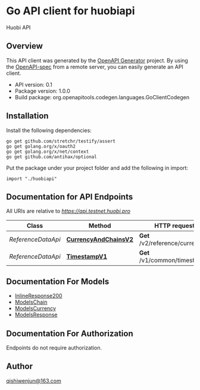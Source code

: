 # Go API client for huobiapi

Huobi API

## Overview
This API client was generated by the [OpenAPI Generator](https://openapi-generator.tech) project.  By using the [OpenAPI-spec](https://www.openapis.org/) from a remote server, you can easily generate an API client.

- API version: 0.1
- Package version: 1.0.0
- Build package: org.openapitools.codegen.languages.GoClientCodegen

## Installation

Install the following dependencies:

```shell
go get github.com/stretchr/testify/assert
go get golang.org/x/oauth2
go get golang.org/x/net/context
go get github.com/antihax/optional
```

Put the package under your project folder and add the following in import:

```golang
import "./huobiapi"
```

## Documentation for API Endpoints

All URIs are relative to *https://api.testnet.huobi.pro*

Class | Method | HTTP request | Description
------------ | ------------- | ------------- | -------------
*ReferenceDataApi* | [**CurrencyAndChainsV2**](docs/ReferenceDataApi.md#currencyandchainsv2) | **Get** /v2/reference/currencies | Currency &amp; Chains
*ReferenceDataApi* | [**TimestampV1**](docs/ReferenceDataApi.md#timestampv1) | **Get** /v1/common/timestamp | Get Current Timestamp


## Documentation For Models

 - [InlineResponse200](docs/InlineResponse200.md)
 - [ModelsChain](docs/ModelsChain.md)
 - [ModelsCurrency](docs/ModelsCurrency.md)
 - [ModelsResponse](docs/ModelsResponse.md)


## Documentation For Authorization

 Endpoints do not require authorization.



## Author

qishiwenjun@163.com

